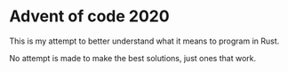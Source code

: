 # Advent of code 2020

This is my attempt to better understand what it means to program in Rust.

No attempt is made to make the best solutions, just ones that work.
